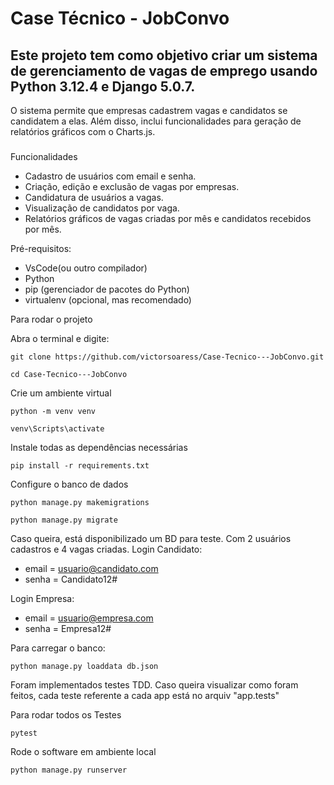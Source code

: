 # **Case Técnico - JobConvo**
## Este projeto tem como objetivo criar um sistema de gerenciamento de vagas de emprego usando Python 3.12.4 e Django 5.0.7. 
O sistema permite que empresas cadastrem vagas e candidatos se candidatem a elas. Além disso, inclui funcionalidades para geração de relatórios gráficos com o Charts.js.
###
Funcionalidades
 - Cadastro de usuários com email e senha.
 - Criação, edição e exclusão de vagas por empresas.
 - Candidatura de usuários a vagas.
 - Visualização de candidatos por vaga.
 - Relatórios gráficos de vagas criadas por mês e candidatos recebidos por mês.

Pré-requisitos:
 - VsCode(ou outro compilador)
 - Python
 - pip (gerenciador de pacotes do Python)
 - virtualenv (opcional, mas recomendado)

Para rodar o projeto

Abra o terminal e digite:

```
git clone https://github.com/victorsoaress/Case-Tecnico---JobConvo.git
```
```
cd Case-Tecnico---JobConvo
```

Crie um ambiente virtual 

```
python -m venv venv
```
```
venv\Scripts\activate
```
Instale todas as dependências necessárias
```
pip install -r requirements.txt
```
Configure o banco de dados
```
python manage.py makemigrations
```
```
python manage.py migrate
```
Caso queira, está disponibilizado um BD para teste. Com 2 usuários cadastros e 4 vagas criadas.
Login Candidato:
 - email = usuario@candidato.com
 - senha = Candidato12#

Login Empresa:
 - email = usuario@empresa.com
 - senha = Empresa12#

Para carregar o banco:

```
python manage.py loaddata db.json

```

Foram implementados testes TDD. Caso queira visualizar como foram feitos, cada teste referente a cada app está no arquiv "app.tests"

Para rodar todos os Testes
```
pytest
```

Rode o software em ambiente local
```
python manage.py runserver
```




